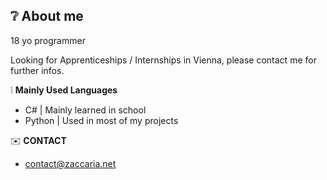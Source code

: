 
 ## :grey_question: About me
18 yo programmer

Looking for Apprenticeships / Internships in Vienna, please contact me for further infos.

:grey_exclamation: **Mainly Used Languages**
- C# | Mainly learned in school
- Python | Used in most of my projects


:envelope: **CONTACT**
+ contact@zaccaria.net

